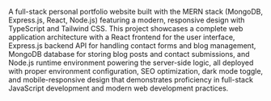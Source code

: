 A full-stack personal portfolio website built with the MERN stack (MongoDB, Express.js, React, Node.js) featuring a modern, responsive design with TypeScript and Tailwind CSS. This project showcases a complete web application architecture with a React frontend for the user interface, Express.js backend API for handling contact forms and blog management, MongoDB database for storing blog posts and contact submissions, and Node.js runtime environment powering the server-side logic, all deployed with proper environment configuration, SEO optimization, dark mode toggle, and mobile-responsive design that demonstrates proficiency in full-stack JavaScript development and modern web development practices.